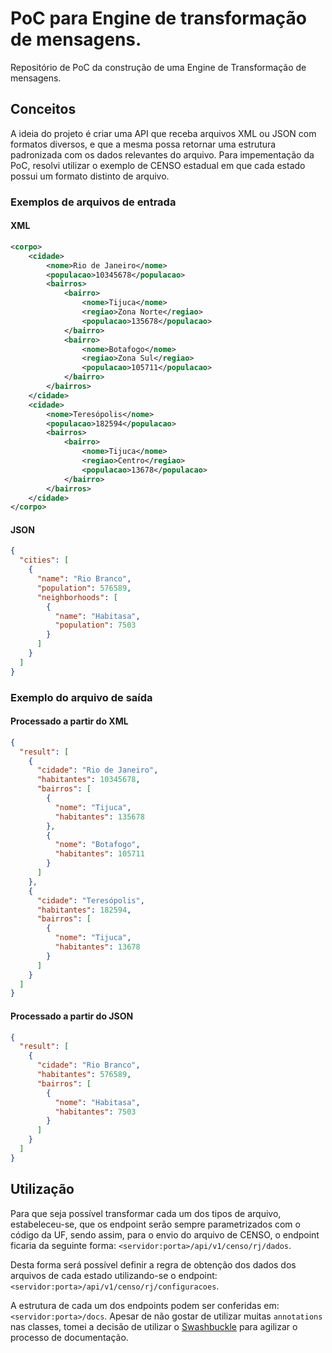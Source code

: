 # PoC para Engine de transformação de mensagens.

Repositório de PoC da construção de uma Engine de Transformação de mensagens.

## Conceitos

A ideia do projeto é criar uma API que receba arquivos XML ou JSON com formatos diversos, e que a mesma possa retornar uma estrutura padronizada com os dados relevantes do arquivo. Para impementação da PoC, resolvi utilizar o exemplo de CENSO estadual em que cada estado possui um formato distinto de arquivo.

### Exemplos de arquivos de entrada

#### XML

```xml
<corpo>
    <cidade>
        <nome>Rio de Janeiro</nome>
        <populacao>10345678</populacao>
        <bairros>
            <bairro>
                <nome>Tijuca</nome>
                <regiao>Zona Norte</regiao>
                <populacao>135678</populacao>
            </bairro>
            <bairro>
                <nome>Botafogo</nome>
                <regiao>Zona Sul</regiao>
                <populacao>105711</populacao>
            </bairro>
        </bairros>
    </cidade>
    <cidade>
        <nome>Teresópolis</nome>
        <populacao>182594</populacao>
        <bairros>
            <bairro>
                <nome>Tijuca</nome>
                <regiao>Centro</regiao>
                <populacao>13678</populacao>
            </bairro>
        </bairros>
    </cidade>
</corpo>
```

#### JSON

```json
{
  "cities": [
    {
      "name": "Rio Branco",
      "population": 576589,
      "neighborhoods": [
        {
          "name": "Habitasa",
          "population": 7503
        }
      ]
    }
  ]
}
```

### Exemplo do arquivo de saída

#### Processado a partir do XML

```json
{
  "result": [
    {
      "cidade": "Rio de Janeiro",
      "habitantes": 10345678,
      "bairros": [
        {
          "nome": "Tijuca",
          "habitantes": 135678
        },
        {
          "nome": "Botafogo",
          "habitantes": 105711
        }
      ]
    },
    {
      "cidade": "Teresópolis",
      "habitantes": 182594,
      "bairros": [
        {
          "nome": "Tijuca",
          "habitantes": 13678
        }
      ]
    }
  ]
}
```

#### Processado a partir do JSON

```json
{
  "result": [
    {
      "cidade": "Rio Branco",
      "habitantes": 576589,
      "bairros": [
        {
          "nome": "Habitasa",
          "habitantes": 7503
        }
      ]
    }
  ]
}
```

## Utilização

Para que seja possível transformar cada um dos tipos de arquivo, estabeleceu-se, que os endpoint serão sempre parametrizados com o código da UF, sendo assim, para o envio do arquivo de CENSO, o endpoint ficaria da seguinte forma: `<servidor:porta>/api/v1/censo/rj/dados`.

Desta forma será possível definir a regra de obtenção dos dados dos arquivos de cada estado utilizando-se o endpoint: `<servidor:porta>/api/v1/censo/rj/configuracoes`.

A estrutura de cada um dos endpoints podem ser conferidas em: `<servidor:porta>/docs`. Apesar de não gostar de utilizar muitas `annotations` nas classes, tomei a decisão de utilizar o [Swashbuckle](https://github.com/domaindrivendev/Swashbuckle) para agilizar o processo de documentação.

